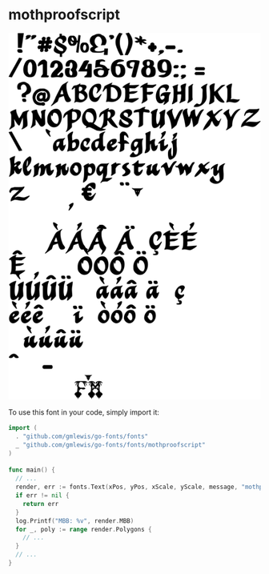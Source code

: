 # mothproofscript

![mothproofscript](mothproofscript.png)

To use this font in your code, simply import it:

```go
import (
  . "github.com/gmlewis/go-fonts/fonts"
  _ "github.com/gmlewis/go-fonts/fonts/mothproofscript"
)

func main() {
  // ...
  render, err := fonts.Text(xPos, yPos, xScale, yScale, message, "mothproofscript", Center)
  if err != nil {
    return err
  }
  log.Printf("MBB: %v", render.MBB)
  for _, poly := range render.Polygons {
    // ...
  }
  // ...
}
```
